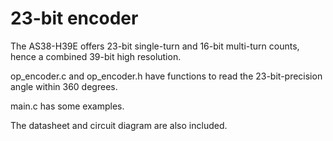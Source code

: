 # 23-bit encoder

The AS38-H39E offers 23-bit single-turn and 16-bit multi-turn counts, hence a combined 39-bit high resolution.

op_encoder.c and op_encoder.h have functions to read the 23-bit-precision angle within 360 degrees.

main.c has some examples.

The datasheet and circuit diagram are also included.